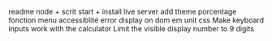 


readme
node + scrit start + install live server 
add theme
porcentage fonction
menu accessiblité
error display on dom
em unit css
Make keyboard inputs work with the calculator
Limit the visible display number to 9 digits
